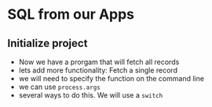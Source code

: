 # SQL from our Apps

## Initialize project

- Now we have a prorgam that will fetch all records
- lets add more functionality: Fetch a single record
- we will need to specify the function on the command line
- we can use `process.args`
- several ways to do this.  We will use a `switch`

